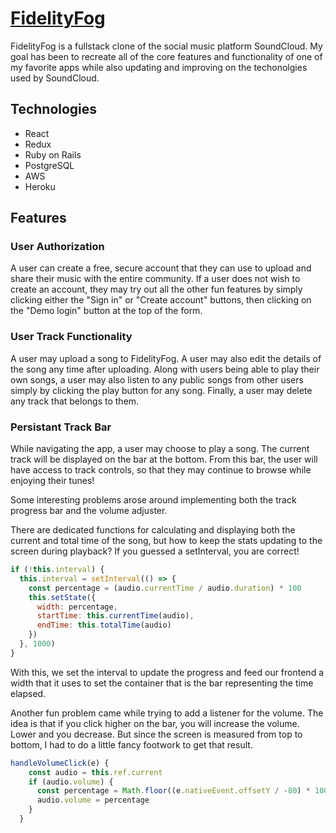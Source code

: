 # [FidelityFog](https://fidelityfog.herokuapp.com)

FidelityFog is a fullstack clone of the social music platform SoundCloud. My goal has been to recreate all of the core features and functionality of one of my favorite apps while also updating and improving on the techonolgies used by SoundCloud. 

## Technologies

* React
* Redux
* Ruby on Rails
* PostgreSQL
* AWS
* Heroku

## Features

### User Authorization
A user can create a free, secure account that they can use to upload and share their music with the entire community. If a user does not wish to create an account, they may try out all the other fun features by simply clicking either the "Sign in" or "Create account" buttons, then clicking on the "Demo login" button at the top of the form.

### User Track Functionality
A user may upload a song to FidelityFog. A user may also edit the details of the song any time after uploading. Along with users being able to play their own songs, a user may also listen to any public songs from other users simply by clicking the play button for any song. Finally, a user may delete any track that belongs to them.

### Persistant Track Bar
While navigating the app, a user may choose to play a song. The current track will be displayed on the bar at the bottom. From this bar, the user will have access to track controls, so that they may continue to browse while enjoying their tunes!


Some interesting problems arose around implementing both the track progress bar and the volume adjuster.

There are dedicated functions for calculating and displaying both the current and total time of the song, but how to keep the stats updating to the screen during playback? If you guessed a setInterval, you are correct!

```javascript
if (!this.interval) {
  this.interval = setInterval(() => {
    const percentage = (audio.currentTime / audio.duration) * 100
    this.setState({
      width: percentage,
      startTime: this.currentTime(audio),
      endTime: this.totalTime(audio)
    })
  }, 1000)
}
```
With this, we set the interval to update the progress and feed our frontend a width that it uses to set the container that is the bar representing the time elapsed.

Another fun problem came while trying to add a listener for the volume. The idea is that if you click higher on the bar, you will increase the volume. Lower and you decrease. But since the screen is measured from top to bottom, I had to do a little fancy footwork to get that result.

```javascript
handleVolumeClick(e) {
    const audio = this.ref.current
    if (audio.volume) {
      const percentage = Math.floor((e.nativeEvent.offsetY / -80) * 100) / 100 + 100 / 100
      audio.volume = percentage
    }
  }
```